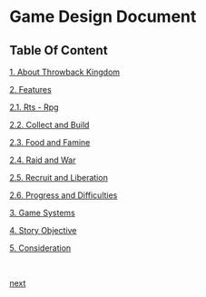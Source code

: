 # Game Design Document
## Table Of Content
[1. About Throwback Kingdom](https://github.com/NurHary/Throwback-Kingdom/tree/main/gdd/1-about.md)

[2. Features](https://github.com/NurHary/Throwback-Kingdom/tree/main/gdd/2-features.md)

[2.1. Rts - Rpg](https://github.com/NurHary/Throwback-Kingdom/tree/main/gdd/2.1-rts-n-rpg.md)

[2.2. Collect and Build](https://github.com/NurHary/Throwback-Kingdom/tree/main/gdd/2.2-cnb.md)

[2.3. Food and Famine](https://github.com/NurHary/Throwback-Kingdom/tree/main/gdd/2.3-fnf.md)

[2.4. Raid and War](https://github.com/NurHary/Throwback-Kingdom/tree/main/gdd/2.4-rnw.md)

[2.5. Recruit and Liberation](https://github.com/NurHary/Throwback-Kingdom/tree/main/gdd/2.5-rnl.md)

[2.6. Progress and Difficulties](https://github.com/NurHary/Throwback-Kingdom/tree/main/gdd/2.6-prog-diff.md)

[3. Game Systems](https://github.com/NurHary/Throwback-Kingdom/tree/main/gdd/3-game-sys.md)

[4. Story Objective](https://github.com/NurHary/Throwback-Kingdom/tree/main/gdd/4-story.md)

[5. Consideration](https://github.com/NurHary/Throwback-Kingdom/tree/main/gdd/5-consideration.md)

<br/>

<a href="https://github.com/NurHary/Throwback-Kingdom/tree/main/gdd/1-about.md" align="right">next</a>

